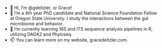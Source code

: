 - 👋 Hi, I’m @gdeitzler, or Grace!
- 👀 I’m a 4th year PhD candidate and National Science Foundation Fellow at Oregon State University. I study the interactions between the gut
microbiome and behavior.
- 🌱 I’m currently learning 16S and ITS sequence analysis pipelines in R, utilizing DADA2 and Phyloseq.
- 📫 You can learn more on my website, gracedeitzler.com.

<!---
gdeitzler/gdeitzler is a ✨ special ✨ repository because its `README.md` (this file) appears on your GitHub profile.
You can click the Preview link to take a look at your changes.
--->
